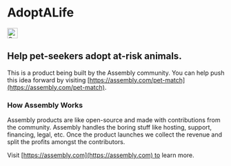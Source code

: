 # AdoptALife

<a href="https://assembly.com/pet-match/bounties"><img src="https://asm-badger.herokuapp.com/pet-match/badges/tasks.svg" height="24px" alt="Open Tasks" /></a>

## Help pet-seekers adopt at-risk animals.

This is a product being built by the Assembly community. You can help push this idea forward by visiting [https://assembly.com/pet-match](https://assembly.com/pet-match).

### How Assembly Works

Assembly products are like open-source and made with contributions from the community. Assembly handles the boring stuff like hosting, support, financing, legal, etc. Once the product launches we collect the revenue and split the profits amongst the contributors.

Visit [https://assembly.com](https://assembly.com) to learn more.
